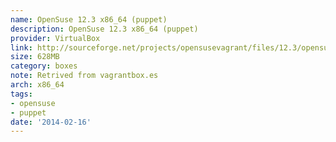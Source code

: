 ```yaml
---
name: OpenSuse 12.3 x86_64 (puppet)
description: OpenSuse 12.3 x86_64 (puppet)
provider: VirtualBox
link: http://sourceforge.net/projects/opensusevagrant/files/12.3/opensuse-12.3-64.box/download
size: 628MB
category: boxes
note: Retrived from vagrantbox.es
arch: x86_64
tags:
- opensuse
- puppet
date: '2014-02-16'
---
```

